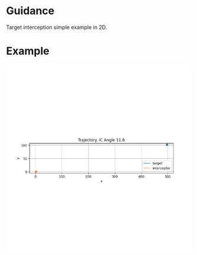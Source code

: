 # Guidance
Target interception simple example in 2D.

# Example
![trajectory_right](./examples/trajectory_right.gif)


